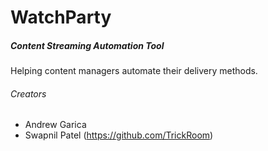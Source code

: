 # WatchParty
##### Content Streaming Automation Tool
Helping content managers automate their delivery methods.
###### Creators
- Andrew Garica
- Swapnil Patel (https://github.com/TrickRoom)
